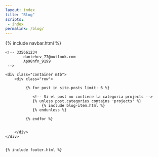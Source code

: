 ```yaml
---
layout: index
title: "Blog"
scripts:
 - index
permalink: /blog/
---
```


<body  itemscope="" itemtype="http://schema.org/Blog">
    {% include navbar.html %}

    <!-- 335661234
			dantehcv_77@outlook.com
			Ap98nfn_9199
     -->

	<div class="container mtb">
		<div class="row">				

		     {% for post in site.posts limit: 6 %}		     

		     	<!-- Si el post no contiene la categoria projects -->
		     	{% unless post.categories contains 'projects' %}
					{% include blog-item.html %}
		     	{% endunless %}		     	

			 {% endfor %}


		</div>	
	</div>

	
  	{% include footer.html %}         
</body>
